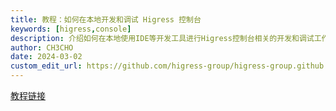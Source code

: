 ```yaml
---
title: 教程：如何在本地开发和调试 Higress 控制台
keywords: [higress,console]
description: 介绍如何在本地使用IDE等开发工具进行Higress控制台相关的开发和调试工作。
author: CH3CHO
date: 2024-03-02
custom_edit_url: https://github.com/higress-group/higress-group.github.io/blob/main/src/content/docs/latest/zh-cn/dev/console-dev.md
---
```


[教程链接](/blog/console-dev)